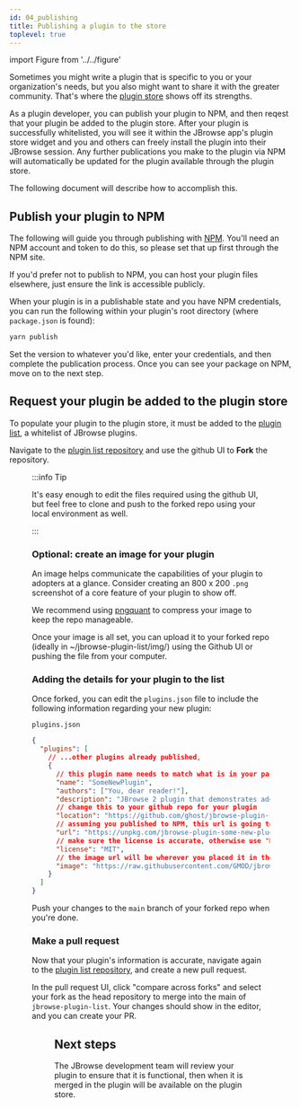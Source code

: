 ```yaml
---
id: 04_publishing
title: Publishing a plugin to the store
toplevel: true
---
```


import Figure from '../../figure'

Sometimes you might write a plugin that is specific to you or your organization's needs, but you also might want to share it with the greater community. That's where the [plugin store](/plugin_store) shows off its strengths.

As a plugin developer, you can publish your plugin to NPM, and then reqest that your plugin be added to the plugin store. After your plugin is successfully whitelisted, you will see it within the JBrowse app's plugin store widget and you and others can freely install the plugin into their JBrowse session. Any further publications you make to the plugin via NPM will automatically be updated for the plugin available through the plugin store.

The following document will describe how to accomplish this.

## Publish your plugin to NPM

The following will guide you through publishing with [NPM](https://www.npmjs.com/). You'll need an NPM account and token to do this, so please set that up first through the NPM site.

If you'd prefer not to publish to NPM, you can host your plugin files elsewhere, just ensure the link is accessible publicly.

When your plugin is in a publishable state and you have NPM credentials, you can run the following within your plugin's root directory (where `package.json` is found):

```bash
yarn publish
```

Set the version to whatever you'd like, enter your credentials, and then complete the publication process. Once you can see your package on NPM, move on to the next step.

## Request your plugin be added to the plugin store

To populate your plugin to the plugin store, it must be added to the [plugin list](https://github.com/GMOD/jbrowse-plugin-list), a whitelist of JBrowse plugins.

Navigate to the [plugin list repository](https://github.com/GMOD/jbrowse-plugin-list) and use the github UI to **Fork** the repository.

<Figure src="/img/publish_fork_repo_guide.png" caption="Click the 'Fork' option at the top of the repository to create an editable clone of the repo." />

:::info Tip

It's easy enough to edit the files required using the github UI, but feel free to clone and push to the forked repo using your local environment as well.

:::

### Optional: create an image for your plugin

An image helps communicate the capabilities of your plugin to adopters at a glance. Consider creating an 800 x 200 `.png` screenshot of a core feature of your plugin to show off.

We recommend using [pngquant](https://pngquant.org/) to compress your image to keep the repo manageable.

Once your image is all set, you can upload it to your forked repo (ideally in ~/jbrowse-plugin-list/img/) using the Github UI or pushing the file from your computer.

### Adding the details for your plugin to the list

Once forked, you can edit the `plugins.json` file to include the following information regarding your new plugin:

`plugins.json`

```json
{
  "plugins": [
    // ...other plugins already published,
    {
      // this plugin name needs to match what is in your package.json
      "name": "SomeNewPlugin",
      "authors": ["You, dear reader!"],
      "description": "JBrowse 2 plugin that demonstrates adding a simple pluggable element",
      // change this to your github repo for your plugin
      "location": "https://github.com/ghost/jbrowse-plugin-some-new-plugin",
      // assuming you published to NPM, this url is going to be mostly the same, other than the correct name of your project
      "url": "https://unpkg.com/jbrowse-plugin-some-new-plugin/dist/jbrowse-plugin-some-new-plugin.umd.production.min.js",
      // make sure the license is accurate, otherwise use "NONE"
      "license": "MIT",
      // the image url will be wherever you placed it in the repo earlier, img is appropriate
      "image": "https://raw.githubusercontent.com/GMOD/jbrowse-plugin-list/main/img/plugin-screenshot-fs8.png"
    }
  ]
}
```

Push your changes to the `main` branch of your forked repo when you're done.

### Make a pull request

Now that your plugin's information is accurate, navigate again to the [plugin list repository](https://github.com/GMOD/jbrowse-plugin-list), and create a new pull request.

In the pull request UI, click "compare across forks" and select your fork as the head repository to merge into the main of `jbrowse-plugin-list`. Your changes should show in the editor, and you can create your PR.

<Figure src="/img/publish_compare_repo_guide.png" caption="Use the compare across forks option in the pull request UI to merge your forked repo's main branch into the jbrowse-plugin-list main branch."/>

## Next steps

The JBrowse development team will review your plugin to ensure that it is functional, then when it is merged in the plugin will be available on the plugin store.
